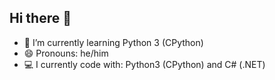 ## Hi there 👋


- 🌱 I’m currently learning Python 3 (CPython)
- 😄 Pronouns: he/him
- 💻 I currently code with: Python3 (CPython) and C# (.NET)
<!-- - 🔭 I’m currently working on ... -->
<!-- - 🤔 I’m looking for help with ... -->
<!-- - 📫 How to reach me: ... -->
